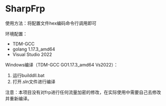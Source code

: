 # SharpFrp

使用方法：将配置文件hex编码命令行调用即可

环境配置：

- TDM-GCC
- golang 1.17.3_amd64
- Visual Studio 2022

Windows编译（TDM-GCC GO1.17.3_amd64 Vs2022）：

1. 运行builddll.bat
2. 打开.sln文件进行编译

注意：本项目没有对frp进行任何流量加密的修改，在实际使用中需要自己去修改并重新编译。
